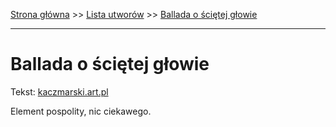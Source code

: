 [Strona główna](../index.md) >> [Lista utworów](../list.md) >> [Ballada o ściętej głowie](64.md)

---

# Ballada o ściętej głowie

Tekst: [kaczmarski.art.pl](https://www.kaczmarski.art.pl/tworczosc/wiersze/ballada-o-scietej-glowie/)

Element pospolity, nic ciekawego.
